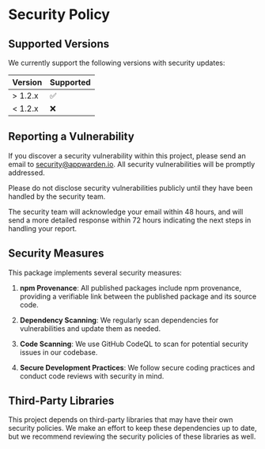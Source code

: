 # Security Policy

## Supported Versions

We currently support the following versions with security updates:

| Version | Supported          |
| ------- | ------------------ |
| > 1.2.x | :white_check_mark: |
| < 1.2.x | :x:                |

## Reporting a Vulnerability

If you discover a security vulnerability within this project, please send an email to security@appwarden.io. All security vulnerabilities will be promptly addressed.

Please do not disclose security vulnerabilities publicly until they have been handled by the security team.

The security team will acknowledge your email within 48 hours, and will send a more detailed response within 72 hours indicating the next steps in handling your report.

## Security Measures

This package implements several security measures:

1. **npm Provenance**: All published packages include npm provenance, providing a verifiable link between the published package and its source code.

2. **Dependency Scanning**: We regularly scan dependencies for vulnerabilities and update them as needed.

3. **Code Scanning**: We use GitHub CodeQL to scan for potential security issues in our codebase.

4. **Secure Development Practices**: We follow secure coding practices and conduct code reviews with security in mind.

## Third-Party Libraries

This project depends on third-party libraries that may have their own security policies. We make an effort to keep these dependencies up to date, but we recommend reviewing the security policies of these libraries as well.
